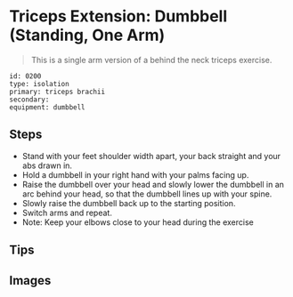 # Triceps Extension: Dumbbell (Standing, One Arm)

> This is a single arm version of a behind the neck triceps exercise.

``` 
id: 0200 
type: isolation 
primary: triceps brachii 
secondary:  
equipment: dumbbell 
``` 


## Steps


 - Stand with your feet shoulder width apart, your back straight and your abs drawn in.
 - Hold a dumbbell in your right hand with your palms facing up.
 - Raise the dumbbell over your head and slowly lower the dumbbell in an arc behind your head, so that the dumbbell lines up with your spine.
 - Slowly raise the dumbbell back up to the starting position.
 - Switch arms and repeat.
 - Note: Keep your elbows close to your head during the exercise

## Tips



## Images


